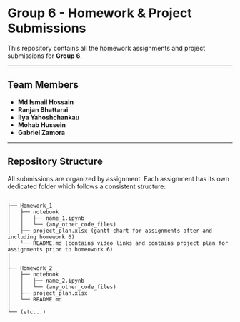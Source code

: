 # Group 6 - Homework & Project Submissions

This repository contains all the homework assignments and project submissions for **Group 6**.

---

## Team Members
- **Md Ismail Hossain**  
- **Ranjan Bhattarai**  
- **Ilya Yahoshchankau**  
- **Mohab Hussein**
- **Gabriel Zamora**

---

## Repository Structure

All submissions are organized by assignment. Each assignment has its own dedicated folder which follows a consistent structure:

```
.
├── Homework_1
│   ├── notebook
│   │   ├── name_1.ipynb
│   │   └── (any_other_code_files)
│   ├── project_plan.xlsx (gantt chart for assignments after and including homework 6)
│   └── README.md (contains video links and contains project plan for assignments prior to homeowork 6)
│	
│
├── Homework_2
│   ├── notebook
│   │   ├── name_2.ipynb
│   │   └── (any_other_code_files)
│   ├── project_plan.xlsx 
│   └── README.md
│
└── (etc...)
```




